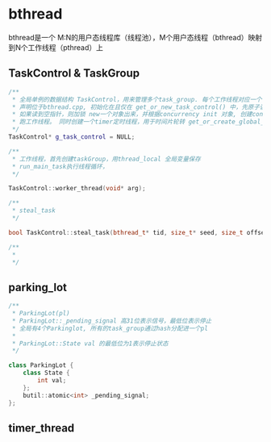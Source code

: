 # bthread

bthread是一个 M:N的用户态线程库（线程池），M个用户态线程（bthread）映射到N个工作线程（pthread）上

## TaskControl & TaskGroup

``` c++
/**
 * 全局单例的数据结构 TaskControl，用来管理多个task_group. 每个工作线程对应一个task_group
 * 声明位于bthread.cpp, 初始化在且仅在 get_or_new_task_control() 中，先原子读指针，
 * 如果读到空指针，则加锁 new一个对象出来，并根据concurrency init 对象, 创建concurrency个pthread，
 * 跑工作线程。 同时创建一个timer定时线程，用于时间片轮转 get_or_create_global_timer_thread()
 */
TaskControl* g_task_control = NULL;

/**
 * 工作线程，首先创建taskGroup，用thread_local 全局变量保存
 * run_main_task执行线程循环，
 */

TaskControl::worker_thread(void* arg);

/**
 * steal_task 
 */

bool TaskControl::steal_task(bthread_t* tid, size_t* seed, size_t offset);

/**
 * 
 */

```

## parking_lot

```c++
/**
 * ParkingLot(pl)
 * ParkingLot::_pending_signal 高31位表示信号，最低位表示停止
 * 全局有4个Parkinglot, 所有的task_group通过hash分配进一个pl
 * 
 * ParkingLot::State val 的最低位为1表示停止状态
 */

class ParkingLot {
    class State {
        int val;
    };
    butil::atomic<int> _pending_signal;
};

```

## 



## timer_thread

```c++

```
